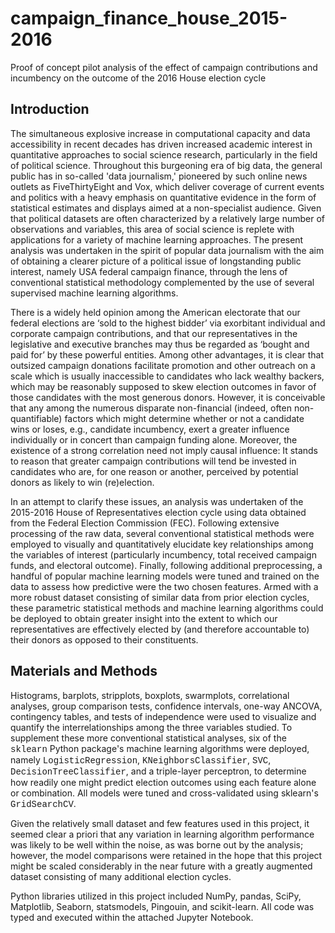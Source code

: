 # campaign_finance_house_2015-2016
Proof of concept pilot analysis of the effect of campaign contributions and incumbency on the outcome of the 2016 House election cycle

## Introduction

The simultaneous explosive increase in computational capacity and data accessibility in recent decades has driven increased academic interest in quantitative approaches to social science research, particularly in the field of political science. Throughout this burgeoning era of big data, the general public has  in so-called 'data journalism,' pioneered by such online news outlets as FiveThirtyEight and Vox, which deliver coverage of current events and politics with a heavy emphasis on quantitative evidence in the form of statistical estimates and displays aimed at a non-specialist audience. Given that political datasets are often characterized by a relatively large number of observations and variables, this area of social science is replete with applications for a variety of machine learning approaches. The present analysis was undertaken in the spirit of popular data journalism with the aim of obtaining a clearer picture of a political issue of longstanding public interest, namely USA federal campaign finance, through the lens of conventional statistical methodology complemented by the use of several supervised machine learning algorithms. 

There is a widely held opinion among the American electorate that our federal elections are ‘sold to the highest bidder’ via exorbitant individual and corporate campaign contributions, and that our representatives in the legislative and executive branches may thus be regarded as ‘bought and paid for’ by these powerful entities. Among other advantages, it is clear that outsized campaign donations facilitate promotion and other outreach on a scale which is usually inaccessible to candidates who lack wealthy backers, which may be reasonably supposed to skew election outcomes in favor of those candidates with the most generous donors. However, it is conceivable that any among the numerous disparate non-financial (indeed, often non-quantifiable) factors which might determine whether or not a candidate wins or loses, e.g., candidate incumbency, exert a greater influence individually or in concert than campaign funding alone. Moreover, the existence of a strong correlation need not imply causal influence: It stands to reason that greater campaign contributions will tend be invested in candidates who are, for one reason or another, perceived by potential donors as likely to win (re)election. 

In an attempt to clarify these issues, an analysis was undertaken of the 2015-2016 House of Representatives election cycle using data obtained from the Federal Election Commission (FEC). Following extensive processing of the raw data, several conventional statistical methods were employed to visually and quantitatively elucidate key relationships among the variables of interest (particularly incumbency, total received campaign funds, and electoral outcome). Finally, following additional preprocessing, a handful of popular machine learning models were tuned and trained on the data to assess how predictive were the two chosen features. Armed with a more robust dataset consisting of similar data from prior election cycles, these parametric statistical methods and machine learning algorithms could be deployed to obtain greater insight into the extent to which our representatives are effectively elected by (and therefore accountable to) their donors as opposed to their constituents.

## Materials and Methods

Histograms, barplots, stripplots, boxplots, swarmplots, correlational analyses, group comparison tests, confidence intervals, one-way ANCOVA, contingency tables, and tests of independence were used to visualize and quantify the interrelationships among the three variables studied. To supplement these more conventional statistical analyses, six of the <span style="font-family:Courier">sklearn</span> Python package's machine learning algorithms were deployed, namely <span style="font-family:Courier">LogisticRegression</span>, <span style="font-family:Courier">KNeighborsClassifier</span>, <span style="font-family:Courier">SVC</span>, <span style="font-family:Courier">DecisionTreeClassifier</span>, and a triple-layer perceptron, to determine how readily one might predict election outcomes using each feature alone or combination. All models were tuned and cross-validated using sklearn's <span style="font-family:Courier">GridSearchCV</span>. 

Given the relatively small dataset and few features used in this project, it seemed clear a priori that any variation in learning algorithm performance was likely to be well within the noise, as was borne out by the analysis; however, the model comparisons were retained in the hope that this project might be scaled considerably in the near future with a greatly augmented dataset consisting of many additional election cycles.

Python libraries utilized in this project included NumPy, pandas, SciPy, Matplotlib, Seaborn, statsmodels, Pingouin, and scikit-learn. All code was typed and executed within the attached Jupyter Notebook.